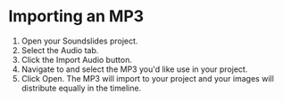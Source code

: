 # Importing an MP3

1. Open your Soundslides project.
2. Select the Audio tab.
3. Click the Import Audio button. 
4. Navigate to and select the MP3 you'd like use in your project. 
5. Click Open. The MP3 will import to your project and your images will distribute equally in the timeline. 


